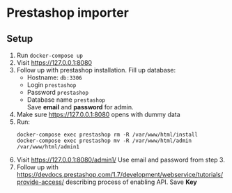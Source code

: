# Prestashop importer

## Setup

1. Run `docker-compose up`
2. Visit https://127.0.0.1:8080
3. Follow up with prestashop installation. Fill up database:
    * Hostname: `db:3306`
    * Login `prestashop`
    * Password `prestashop`
    * Database name `prestashop`  
Save **email** and **password** for admin. 
4. Make sure https://127.0.0.1:8080 opens with dummy data
5. Run:
    ```
    docker-compose exec prestashop rm -R /var/www/html/install
    docker-compose exec prestashop mv -R /var/www/html/admin /var/www/html/admin1
    ```
6. Visit https://127.0.0.1:8080/admin1/ Use email and password from step 3.
7. Follow up with https://devdocs.prestashop.com/1.7/development/webservice/tutorials/provide-access/ describing process of enabling API.
Save **Key**